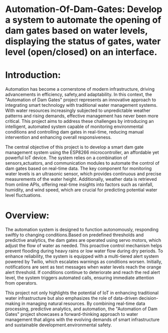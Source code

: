 # Automation-Of-Dam-Gates: Develop a system to automate the opening of dam gates based on water levels, displaying the status of gates, water level (open/closed) on an interface.

# Introduction:
Automation has become a cornerstone of modern infrastructure, driving advancements in efficiency, safety,and adaptability. In this context, the "Automation of Dam Gates" project represents an innovative approach to integrating smart technology with traditional water management systems. With water resources increasingly subjected to unpredictable weather patterns and rising demands, effective management has never been more critical. This project aims to address these challenges by introducing an intelligent, automated system capable of monitoring environmental conditions and controlling dam gates in real-time, reducing manual intervention and enhancing overall responsiveness.

The central objective of this project is to develop a smart dam gate management system using the ESP8266 microcontroller, an affordable yet powerful IoT device. The system relies on a combination of sensors,actuators, and communication modules to automate the control of dam gates based on real-time data. The key component for monitoring water levels is an ultrasonic sensor, which provides continuous and precise measurements of the water height. Additionally, weather data is retrieved from online APIs, offering real-time insights into factors such as rainfall, humidity, and wind speed, which are crucial for predicting potential water level fluctuations.

# Overview:
The automation system is designed to function autonomously, responding swiftly to changing conditions.Based on predefined thresholds and predictive analytics, the dam gates are operated using servo motors, which adjust the flow of water as needed. This proactive control mechanism helps prevent flooding during heavy rains or low water flow during dry periods. To enhance reliability, the system is equipped with a multi-tiered alert system powered by Twilio, which escalates warnings as conditions worsen. Initially, notifications are sent as text messages when water levels reach the orange alert threshold. If conditions continue to deteriorate and reach the red alert level, the system triggers automated calls, ensuring immediate attention from operators.

This project not only highlights the potential of IoT in enhancing traditional water infrastructure but also emphasizes the role of data-driven decision-making in managing natural resources. By combining real-time data processing, predictive analytics, and automation, the "Automation of Dam Gates" project showcases a forward-thinking approach to water management that aligns with the evolving demands of smart infrastructure and sustainable development.environmental safety.
